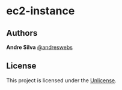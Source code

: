 # ec2-instance

## Authors

**Andre Silva** [@andreswebs](https://github.com/andreswebs)

## License

This project is licensed under the [Unlicense](UNLICENSE.md).
